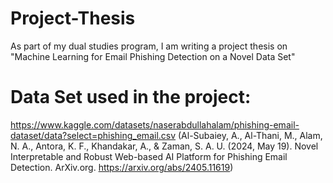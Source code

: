 # Project-Thesis
As part of my dual studies program, I am writing a project thesis on "Machine Learning for Email Phishing Detection on a Novel Data Set"

# Data Set used in the project: 
https://www.kaggle.com/datasets/naserabdullahalam/phishing-email-dataset/data?select=phishing_email.csv
(Al-Subaiey, A., Al-Thani, M., Alam, N. A., Antora, K. F., Khandakar, A., & Zaman, S. A. U. (2024, May 19). Novel Interpretable and Robust Web-based AI Platform for Phishing Email Detection. ArXiv.org. https://arxiv.org/abs/2405.11619)
